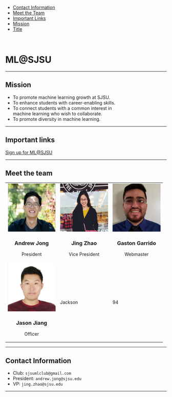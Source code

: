 <ul class="navbar">
  <li><a class="links" href="/Website/#contact-information">Contact Information</a></li>
  <li><a class="links" href="/Website/#meet-the-team">Meet the Team</a></li>
  <li><a class="links" href="/Website/#important-links">Important Links</a></li>
  <li><a class="links" href="/Website/#mission">Mission</a></li>
  <li><a class="links" href="/Website/#mlsjsu">Title</a></li>
</ul>
<br>

# ML@SJSU

---

## Mission

 * To promote machine learning growth at SJSU.  
 * To enhance students with career-enabling skills.  
 * To connect students with a common interest in <br>machine learning who wish to collaborate.  
 * To promote diversity in machine learning.  
---

## Important links

[Sign up for ML@SJSU](https://docs.google.com/forms/d/e/1FAIpQLSePkD5O-81AGgtwxGZSegI2_rq0Ic5o7R9KgyOplnd-yCxa9Q/viewform)

---

## Meet the team

<table>
  <tr>
    <td><img src="slack/AndrewJong.JPG" width="150" height="150" /> <br> <h3 align="center">Andrew Jong</h3> <p align="center">President</p></td>
    <td><img src="slack/JingZhao.JPG" width="150" height="150" /> <br> <h3 align="center">Jing Zhao</h3> <p align="center">Vice President</p></td>
    <td><img src="slack/GastonGarrido1.jpg" width="150" height="150" /> <br> <h3 align="center">Gaston Garrido </h3> <p align="center"> Webmaster </p></td>
  </tr>
  <tr>
    <td><img src="slack/JasonJiang.JPG" width="150" height="150" /> <br> <h3 align="center">Jason Jiang </h3> <p align="center"> Officer </p></td>
    <td>Jackson</td>
    <td>94</td>
  </tr>
</table>    



  
---

## Contact Information

* Club: 		    `sjsumlclub@gmail.com`
* President:    `andrew.jong@sjsu.edu`
* VP: 				`jing.zhao@sjsu.edu`

---
